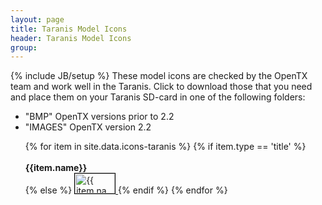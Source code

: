 ```yaml
---
layout: page
title: Taranis Model Icons 
header: Taranis Model Icons
group:
---
```

{% include JB/setup %}
These model icons are checked by the OpenTX team and work well in the Taranis. Click to download those that you need and place them on your Taranis SD-card in one of the following folders:

- "BMP" OpenTX versions prior to 2.2
-  "IMAGES" OpenTX version 2.2

<ul>
{% for item in site.data.icons-taranis %}
  {% if item.type == 'title' %}
<br><br><strong>{{item.name}}</strong><br>
  {% else %}
  <a href="{{ item.url }}" download="{{ item.name }}" title="{{ item.name }}">
     <img src="{{ item.url }}" alt="{{ item.name }}" style="border:1px solid black" width="64" height="32" />
  </a>
  {% endif %} 
{% endfor %}
</ul>


